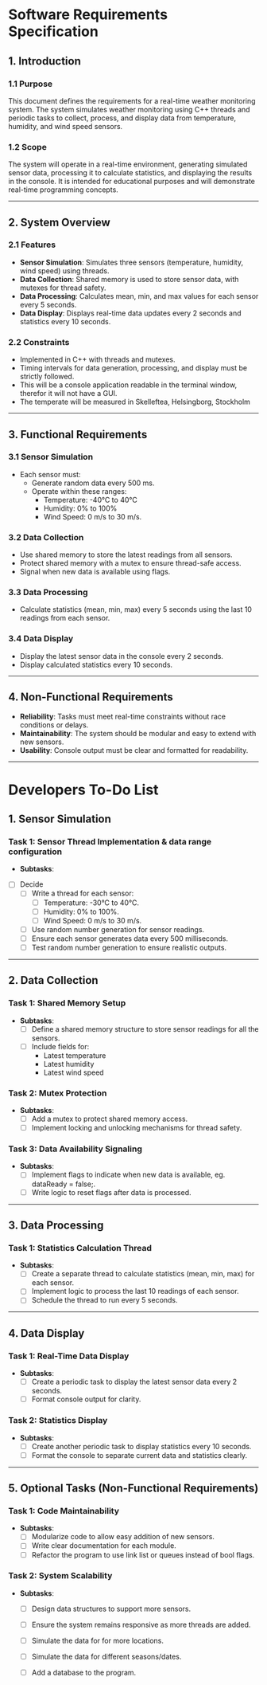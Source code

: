 # Software Requirements Specification

## **1. Introduction**

### **1.1 Purpose**
This document defines the requirements for a real-time weather monitoring system. The system simulates weather monitoring using C++ threads and periodic tasks to collect, process, and display data from temperature, humidity, and wind speed sensors.

### **1.2 Scope**
The system will operate in a real-time environment, generating simulated sensor data, processing it to calculate statistics, and displaying the results in the console. It is intended for educational purposes and will demonstrate real-time programming concepts.

---

## **2. System Overview**

### **2.1 Features**
- **Sensor Simulation**: Simulates three sensors (temperature, humidity, wind speed) using threads.
- **Data Collection**: Shared memory is used to store sensor data, with mutexes for thread safety.
- **Data Processing**: Calculates mean, min, and max values for each sensor every 5 seconds.
- **Data Display**: Displays real-time data updates every 2 seconds and statistics every 10 seconds.

### **2.2 Constraints**
- Implemented in C++ with threads and mutexes.
- Timing intervals for data generation, processing, and display must be strictly followed.
- This will be a console application readable in the terminal window, therefor it will not have a GUI.
- The temperate will be measured in Skelleftea, Helsingborg, Stockholm

---

## **3. Functional Requirements**

### **3.1 Sensor Simulation**
- Each sensor must:
  - Generate random data every 500 ms.
  - Operate within these ranges:
    - Temperature: -40°C to 40°C
    - Humidity: 0% to 100%
    - Wind Speed: 0 m/s to 30 m/s.

### **3.2 Data Collection**
- Use shared memory to store the latest readings from all sensors.
- Protect shared memory with a mutex to ensure thread-safe access.
- Signal when new data is available using flags.

### **3.3 Data Processing**
- Calculate statistics (mean, min, max) every 5 seconds using the last 10 readings from each sensor.

### **3.4 Data Display**
- Display the latest sensor data in the console every 2 seconds.
- Display calculated statistics every 10 seconds.

---

## **4. Non-Functional Requirements**
- **Reliability**: Tasks must meet real-time constraints without race conditions or delays.
- **Maintainability**: The system should be modular and easy to extend with new sensors.
- **Usability**: Console output must be clear and formatted for readability.

---

# Developers To-Do List

## **1. Sensor Simulation**
### Task 1: Sensor Thread Implementation & data range configuration
- **Subtasks**:
- [ ] Decide 
  - [ ] Write a thread for each sensor:
    - [ ] Temperature: -30°C to 40°C.
    - [ ] Humidity: 0% to 100%.
    - [ ] Wind Speed: 0 m/s to 30 m/s.
  - [ ] Use random number generation for sensor readings.
  - [ ] Ensure each sensor generates data every 500 milliseconds.
  - [ ] Test random number generation to ensure realistic outputs.

---

## **2. Data Collection**
### Task 1: Shared Memory Setup
- **Subtasks**:
  - [ ] Define a shared memory structure to store sensor readings for all the sensors.
  - [ ] Include fields for:
    - Latest temperature
    - Latest humidity
    - Latest wind speed

### Task 2: Mutex Protection
- **Subtasks**:
  - [ ] Add a mutex to protect shared memory access.
  - [ ] Implement locking and unlocking mechanisms for thread safety.

### Task 3: Data Availability Signaling
- **Subtasks**:
  - [ ] Implement flags to indicate when new data is available, eg. dataReady = false;.
  - [ ] Write logic to reset flags after data is processed.

---

## **3. Data Processing**
### Task 1: Statistics Calculation Thread
- **Subtasks**:
  - [ ] Create a separate thread to calculate statistics (mean, min, max) for each sensor.
  - [ ] Implement logic to process the last 10 readings of each sensor.
  - [ ] Schedule the thread to run every 5 seconds.

---

## **4. Data Display**
### Task 1: Real-Time Data Display
- **Subtasks**:
  - [ ] Create a periodic task to display the latest sensor data every 2 seconds.
  - [ ] Format console output for clarity.

### Task 2: Statistics Display
- **Subtasks**:
  - [ ] Create another periodic task to display statistics every 10 seconds.
  - [ ] Format the console to separate current data and statistics clearly.

---

## **5. Optional Tasks (Non-Functional Requirements)**
### Task 1: Code Maintainability
- **Subtasks**:
  - [ ] Modularize code to allow easy addition of new sensors.
  - [ ] Write clear documentation for each module.
  - [ ] Refactor the program to use link list or queues instead of bool flags.

### Task 2: System Scalability
- **Subtasks**:
  - [ ] Design data structures to support more sensors.
  - [ ] Ensure the system remains responsive as more threads are added.
  - [ ] Simulate the data for for more locations.
  - [ ] Simulate the data for different seasons/dates.
  - [ ] Add a database to the program.

